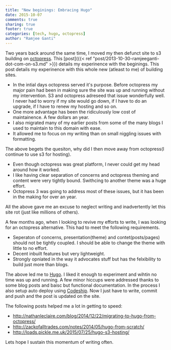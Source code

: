 ```yaml
---
title: "New beginings: Embracing Hugo"
date: 2015-10-07
comments: true
sharing: true
footer: true
categories: [tech, hugo, octopress]
author: "Ramjee Ganti"
---
```

Two years back around the same time, I moved my then defunct site to s3 building on [octopress](http://octopress.org). This [post]({{< ref "post/2013-10-30-ramjeeganti-dot-com-on-s3.md" >}}) details my experinence with the beginings. This post details my experinence with this whole new (atleast to me) of building sites.

* In the intial days octopress served it's purpose. Before octopress my major pain had been in making sure the site was up and running without my intervention. S3 and octopress adreseed that issue wonderfully well. I never had to worry if my site would go down, if I have to do an upgrade, if I have to renew my hosting and so on.
* One more advantage has been the ridiculously low cost of maintainence. A few dollars an year.
* I also migrated many of my earlier posts from some of the many blogs I used to maintain to this domain with ease.
* It allowed me to focus on my writing than on small niggling issues with formatting.

The above begets the quesiton, why did I then move away from octopress(I continue to use s3 for hosting).

* Even though octopress was great platform, I never could get my head around how it worked.
* I like having clear separation of concerns and octopress theming and content were very tightly bound. Swithcing to another theme was a huge effort.
* Octopress 3 was going to address most of these issues, but it has been in the making for over an year.

All the above gave me an excuse to neglect writing and inadvertently let this site rot (just like millions of others).

A few months ago, when I looking to revive my efforts to write, I was looking for an octopress alternative. This had to meet the following requirements.

* Seperaton of concerns, presentation(theme) and contet(posts/pages) should not be tightly coupled. I should be able to change the theme with little to no effort.
* Decent inbuilt features but very lightweight.
* Strongly opniated in the way it advocates stuff but has the felxibility to build just more than blogs.

The above led me to [Hugo](https://gohugo.io). I liked it enough to experiment and wihtin no time was up and running. A few minor hiccups were addressed thanks to some blog posts and baisc but functional documentation. In the process I also setup auto deploy using [Codeship](https:codeship.com). Now I just have to write, commit and push and the post is updated on the site.

The following posts helped me a lot in getting to speed:

* http://nathanleclaire.com/blog/2014/12/22/migrating-to-hugo-from-octopress/
* http://zackofalltrades.com/notes/2014/05/hugo-from-scratch/
* http://loads.pickle.me.uk/2015/07/25/hugo-s3-hosting/

Lets hope I sustain this momentum of writing often.